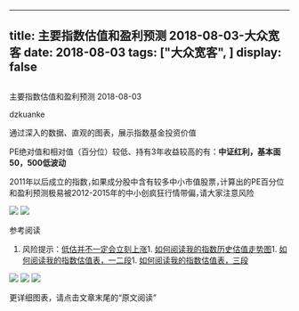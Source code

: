 
---
title:   主要指数估值和盈利预测 2018-08-03-大众宽客
date: 2018-08-03
tags: ["大众宽客", ]
display: false
---


## 



主要指数估值和盈利预测 2018-08-03




dzkuanke




通过深入的数据、直观的图表，展示指数基金投资价值


PE绝对值和相对值<h-char unicode="ff08" class="biaodian cjk bd-open bd-jiya"><h-inner>（</h-inner></h-char>百分位<h-char unicode="ff09" class="biaodian cjk bd-close bd-end bd-jiya"><h-inner>）</h-inner></h-char>较低、持有3年收益较高的有<h-char unicode="ff1a" class="biaodian cjk bd-end bd-jiya">：</h-char>**中证红利**<h-char unicode="ff0c" class="biaodian cjk bd-end bd-cop bd-hangable bd-jiya"><h-inner>**，**</h-inner></h-char>**基本面50**<h-char unicode="ff0c" class="biaodian cjk bd-end bd-cop bd-hangable bd-jiya"><h-inner>**，**</h-inner></h-char>**500低波动**



2011年以后成立的指数<h-char unicode="ff0c" class="biaodian cjk bd-end bd-cop bd-hangable bd-jiya" style="box-sizing: border-box;"><h-inner style="box-sizing: border-box;-webkit-text-emphasis-style: none;-webkit-text-emphasis-color: initial;left: 0px;top: 0px;display: inline-block;line-height: 1.1;letter-spacing: -0.5em;">，</h-inner></h-char>如果成分股中含有较多中小市值股票<h-char unicode="ff0c" class="biaodian cjk bd-end bd-cop bd-hangable bd-jiya" style="box-sizing: border-box;"><h-inner style="box-sizing: border-box;-webkit-text-emphasis-style: none;-webkit-text-emphasis-color: initial;left: 0px;top: 0px;display: inline-block;line-height: 1.1;letter-spacing: -0.5em;">，</h-inner></h-char>计算出的PE百分位和盈利预测极易被2012-2015年的中小创疯狂行情带偏<h-char unicode="ff0c" class="biaodian cjk bd-end bd-cop bd-hangable bd-jiya" style="box-sizing: border-box;"><h-inner style="box-sizing: border-box;-webkit-text-emphasis-style: none;-webkit-text-emphasis-color: initial;left: 0px;top: 0px;display: inline-block;line-height: 1.1;letter-spacing: -0.5em;">，</h-inner></h-char>请大家注意风险



<img class="" data-copyright="0" data-ratio="0.7640449438202247" data-s="300,640" src="https://mmbiz.qpic.cn/mmbiz_png/PKw3FQPmhIgJIvLCce6YegN7op4kOQLcDq3g8j0aZ7Q5HKEr1iaJgr4gtOQicpicIQlUeYYOfbibR9HIn4Y9D7Le0Q/640?wx_fmt=png" data-type="png" data-w="890" style=""/>

<img class="" data-copyright="0" data-ratio="1.2778993435448578" data-s="300,640" src="https://mmbiz.qpic.cn/mmbiz_png/PKw3FQPmhIgJIvLCce6YegN7op4kOQLcl7dO4bdQ50N0c0UclrUCUYw2rfzlwBE6PtaSoc0iaTg6gibFNdcOue7A/640?wx_fmt=png" data-type="png" data-w="914" style=""/>

参考阅读
1. 风险提示：[低估并不一定会立刻上涨](http://mp.weixin.qq.com/s?__biz=MzAwMTc1MDcwNw==&amp;mid=2648272785&amp;idx=1&amp;sn=9d714f0b5ff155d37941bac5e3bd5ae2&amp;chksm=82f92c4db58ea55bd7466b6630b06154a4732053fd8c5ef953f51d77bef4920c4620eb713c68&amp;scene=21#wechat_redirect)1. [如何阅读我的指数历史估值走势图](http://mp.weixin.qq.com/s?__biz=MzAwMTc1MDcwNw==&amp;mid=2648272715&amp;idx=1&amp;sn=d24a7d159b4759e7d1b0a4ab0aaa9c46&amp;chksm=82f92c97b58ea5811a332f94fe1737016e3746b24be59485368eafaf094ef53f828688cb62ae&amp;scene=21#wechat_redirect)1. [如何阅读我的指数估值表，一二段](http://mp.weixin.qq.com/s?__biz=MzAwMTc1MDcwNw==&amp;mid=2648272034&amp;idx=1&amp;sn=12b1858af175753f5ccebc0bc6c4cb4f&amp;chksm=82f92f7eb58ea668f844f51102599d20bb8730f438010159de83e85a4a34df3d44d568a9feb2&amp;scene=21#wechat_redirect)1. [如何阅读我的指数估值表，三段](http://mp.weixin.qq.com/s?__biz=MzAwMTc1MDcwNw==&amp;mid=2648272039&amp;idx=1&amp;sn=09c59d023c3ce227046966f260777cd5&amp;chksm=82f92f7bb58ea66dab5c428c2205bd4dda180360b643b28a357ab3e73a38d19303124242ad4d&amp;scene=21#wechat_redirect)


<img class="" data-copyright="0" data-ratio="0.6" data-s="300,640" src="https://mmbiz.qpic.cn/mmbiz_png/PKw3FQPmhIgJIvLCce6YegN7op4kOQLcnpaWicJygjnsTSSOggEbkVQh3egEaB72iaodw6lvnbw5407wlM1mBG5g/640?wx_fmt=png" data-type="png" data-w="720" style=""/>

<img class="" data-copyright="0" data-ratio="0.6" data-s="300,640" src="https://mmbiz.qpic.cn/mmbiz_png/PKw3FQPmhIgJIvLCce6YegN7op4kOQLce2Et96UKoQ702JDVbxlnXray4FobBZ5CdlvJ2uzMPYnP4fgFfFwIOQ/640?wx_fmt=png" data-type="png" data-w="720" style=""/>

<img class="" data-copyright="0" data-ratio="0.6" data-s="300,640" src="https://mmbiz.qpic.cn/mmbiz_png/PKw3FQPmhIgJIvLCce6YegN7op4kOQLcI2QfH4GGW3pKR4FN7nabXEgOMjo5Wd4ibYLWjkW9aibD7LsNicEhiayoLA/640?wx_fmt=png" data-type="png" data-w="720" style=""/>

更详细图表，请点击文章末尾的“原文阅读”








